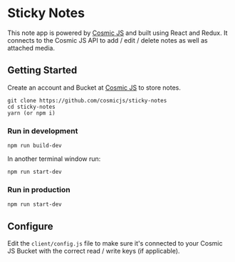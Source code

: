 # Sticky Notes
This note app is powered by [Cosmic JS](https://cosmicjs.com) and built using React and Redux.  It connects to the Cosmic JS API to add / edit / delete notes  as well as attached media.

## Getting Started
Create an account and Bucket at [Cosmic JS](https://cosmicjs.com) to store notes.
```
git clone https://github.com/cosmicjs/sticky-notes
cd sticky-notes
yarn (or npm i)
```
### Run in development
```
npm run build-dev
```
In another terminal window run:
```
npm run start-dev
```
### Run in production
```
npm run start-dev
```
## Configure
Edit the `client/config.js` file to make sure it's connected to your Cosmic JS Bucket with the correct read / write keys (if applicable).
